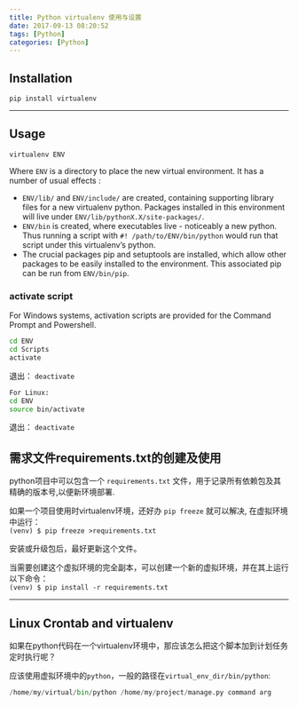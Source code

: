 ```yaml
---
title: Python virtualenv 使用与设置
date: 2017-09-13 08:20:52
tags: [Python]
categories: [Python]
---
```



## Installation

`pip install virtualenv`

***

## Usage

`virtualenv ENV`

Where `ENV` is a directory to place the new virtual environment. It has a number of usual effects :  

+ `ENV/lib/` and `ENV/include/` are created, containing supporting library files for a new virtualenv python. Packages installed in this environment will live under `ENV/lib/pythonX.X/site-packages/`.  
+ `ENV/bin` is created, where executables live - noticeably a new python. Thus running a script with `#! /path/to/ENV/bin/python` would run that script under this virtualenv’s python.  
+ The crucial packages pip and setuptools are installed, which allow other packages to be easily installed to the environment. This associated pip can be run from `ENV/bin/pip`.  

### activate script

For Windows systems, activation scripts are provided for the Command Prompt and Powershell.

```bash
cd ENV
cd Scripts
activate
```  

退出：
`deactivate`

```bash
For Linux:
cd ENV
source bin/activate
```  

退出：
`deactivate`


## 需求文件requirements.txt的创建及使用

python项目中可以包含一个 `requirements.txt` 文件，用于记录所有依赖包及其精确的版本号,以便新环境部署.

如果一个项目使用时virtualenv环境，还好办 `pip freeze` 就可以解决, 在虚拟环境中运行：  
`(venv) $ pip freeze >requirements.txt`

安装或升级包后，最好更新这个文件。

当需要创建这个虚拟环境的完全副本，可以创建一个新的虚拟环境，并在其上运行以下命令：  
`(venv) $ pip install -r requirements.txt`


***

## Linux Crontab and virtualenv

如果在python代码在一个virtualenv环境中，那应该怎么把这个脚本加到计划任务定时执行呢？

应该使用虚拟环境中的`python`，一般的路径在`virtual_env_dir/bin/python`:  

```Python
/home/my/virtual/bin/python /home/my/project/manage.py command arg
```

